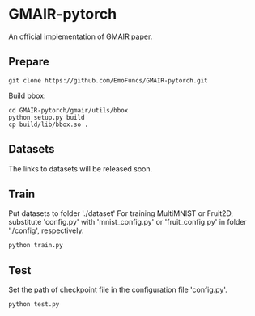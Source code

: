 # GMAIR-pytorch
An official implementation of GMAIR [paper](https://arxiv.org/abs/2106.01722).

## Prepare
```
git clone https://github.com/EmoFuncs/GMAIR-pytorch.git
```

Build bbox:
```
cd GMAIR-pytorch/gmair/utils/bbox
python setup.py build
cp build/lib/bbox.so .
```

## Datasets
The links to datasets will be released soon.
<!---
Download MultiMNIST from \[TODO\]
Download Fruit2D from \[TODO\]
-->

## Train
Put datasets to folder './dataset'
For training MultiMNIST or Fruit2D, substitute 'config.py' with 'mnist_config.py' or 'fruit_config.py' in folder './config', respectively.

```
python train.py
```

## Test
Set the path of checkpoint file in the configuration file 'config.py'.

```
python test.py
```
